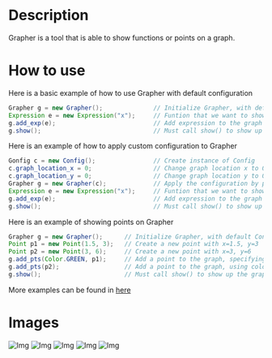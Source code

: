 ﻿﻿﻿﻿# DescriptionGrapher is a tool that is able to show functions or points on a graph.# How to useHere is a basic example of how to use Grapher with default configuration```javaGrapher g = new Grapher();              // Initialize Grapher, with default ConfigExpression e = new Expression("x");     // Funtion that we want to show, here we use y=xg.add_exp(e);                           // Add expression to the graphg.show();                               // Must call show() to show up the graph on screen```Here is an example of how to apply custom configuration to Grapher```javaGonfig c = new Config();                // Create instance of Configc.graph_location_x = 0;                 // Change graph location x to 0c.graph_location_y = 0;                 // Change graph location y to 0Grapher g = new Grapher(c);             // Apply the configuration by passing it to GrapherExpression e = new Expression("x");     // Funtion that we want to show, here we use y=xg.add_exp(e);                           // Add expression to the graphg.show();                               // Must call show() to show up the graph on screen```Here is an example of showing points on Grapher```javaGrapher g = new Grapher();      // Initialize Grapher, with default ConfigPoint p1 = new Point(1.5, 3);   // Create a new point with x=1.5, y=3Point p2 = new Point(3, 6);     // Create a new point with x=3, y=6g.add_pts(Color.GREEN, p1);     // Add a point to the graph, specifying the colorg.add_pts(p2);                  // Add a point to the graph, using color in default configurationg.show();                       // Must call show() to show up the graph on screen```More examples can be found in [here](https://github.com/NielXu/JPlot/blob/master/src/grapher/Demo.java)# Images![Img](https://github.com/NielXu/JPlot/blob/master/resources/Simple%20Graph.jpg "Simple Graph")![Img](https://github.com/NielXu/JPlot/blob/master/resources/Custom%20Graph.jpg "Custom Graph")![Img](https://github.com/NielXu/JPlot/blob/master/resources/Points%20Graph.jpg "Points Graph")![Img](https://github.com/NielXu/JPlot/blob/master/resources/Functions%20and%20Points%20Graph.jpg "Functions and Points Graph")![Img](https://github.com/NielXu/JPlot/blob/master/resources/Beautiful%20Graph.jpg "Beautiful Graph")